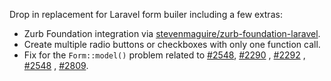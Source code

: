 Drop in replacement for Laravel form builer including a few extras:

- Zurb Foundation integration via [stevenmaguire/zurb-foundation-laravel](https://github.com/stevenmaguire/zurb-foundation-laravel).
- Create multiple radio buttons or checkboxes with only one function call.
- Fix for the `Form::model()` problem related to [#2548](https://github.com/laravel/framework/issues/2548), [#2290](https://github.com/laravel/framework/issues/2290) , [#2292](https://github.com/laravel/framework/pull/2292) , [#2548](https://github.com/laravel/framework/issues/2548) , [#2809](https://github.com/laravel/framework/pull/2809).
